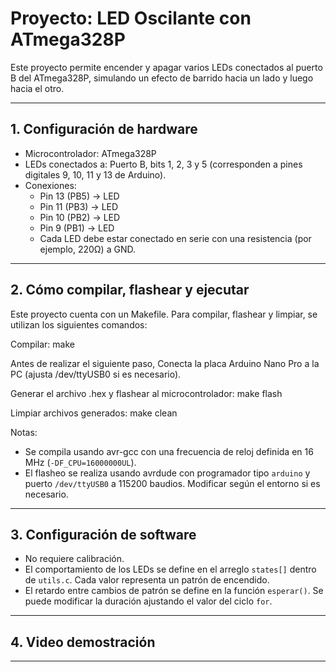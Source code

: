 # Proyecto: LED Oscilante con ATmega328P

Este proyecto permite encender y apagar varios LEDs conectados al puerto B del ATmega328P, simulando un efecto de barrido hacia un lado y luego hacia el otro.

---

## 1. Configuración de hardware

- Microcontrolador: ATmega328P
- LEDs conectados a: Puerto B, bits 1, 2, 3 y 5 (corresponden a pines digitales 9, 10, 11 y 13 de Arduino).
- Conexiones:
  - Pin 13 (PB5) → LED
  - Pin 11 (PB3) → LED
  - Pin 10 (PB2) → LED
  - Pin 9  (PB1) → LED
  - Cada LED debe estar conectado en serie con una resistencia (por ejemplo, 220Ω) a GND.

---

## 2. Cómo compilar, flashear y ejecutar

Este proyecto cuenta con un Makefile. Para compilar, flashear y limpiar, se utilizan los siguientes comandos:

Compilar:
  make

Antes de realizar el siguiente paso, Conecta la placa Arduino Nano Pro a la PC (ajusta /dev/ttyUSB0 si es necesario). 

Generar el archivo .hex y flashear al microcontrolador:
  make flash

Limpiar archivos generados:
  make clean

Notas:
- Se compila usando avr-gcc con una frecuencia de reloj definida en 16 MHz (`-DF_CPU=16000000UL`).
- El flasheo se realiza usando avrdude con programador tipo `arduino` y puerto `/dev/ttyUSB0` a 115200 baudios. Modificar según el entorno si es necesario.

---

## 3. Configuración de software

- No requiere calibración.
- El comportamiento de los LEDs se define en el arreglo `states[]` dentro de `utils.c`. Cada valor representa un patrón de encendido.
- El retardo entre cambios de patrón se define en la función `esperar()`. Se puede modificar la duración ajustando el valor del ciclo `for`.

---

## 4. Video demostración



---
